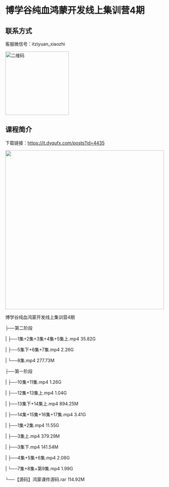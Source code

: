 # 博学谷纯血鸿蒙开发线上集训营4期

## 联系方式

客服微信号：itziyuan_xiaozhi

<img src="https://ziyuanyun.oss-cn-guangzhou.aliyuncs.com/common/20240614073449/666b82192834a.jpg" width="200" height="200" alt="二维码">

## 课程简介

下载链接：https://it.dyqufx.com/posts?id=4435

<img src="https://ziyuanyun.oss-cn-guangzhou.aliyuncs.com/yun/20240913073009/66e3798156ea7.jpg" width="500" alt="">

  

 博学谷纯血鸿蒙开发线上集训营4期

 ├──第二阶段

 | ├──1集+2集+3集+4集+5集上.mp4 35.82G

 | ├──5集下+6集+7集.mp4 2.26G

 | └──8集.mp4 277.73M

 ├──第一阶段

 | ├──10集+11集.mp4 1.26G

 | ├──12集+13集上.mp4 1.04G

 | ├──13集下+14集上.mp4 894.25M

 | ├──14集+15集+16集+17集.mp4 3.41G

 | ├──1集+2集.mp4 11.55G

 | ├──3集上.mp4 379.29M

 | ├──3集下.mp4 141.54M

 | ├──4集+5集+6集.mp4 2.08G

 | └──7集+8集+第9集.mp4 1.99G

 └──【源码】鸿蒙课件源码.rar 114.92M

  